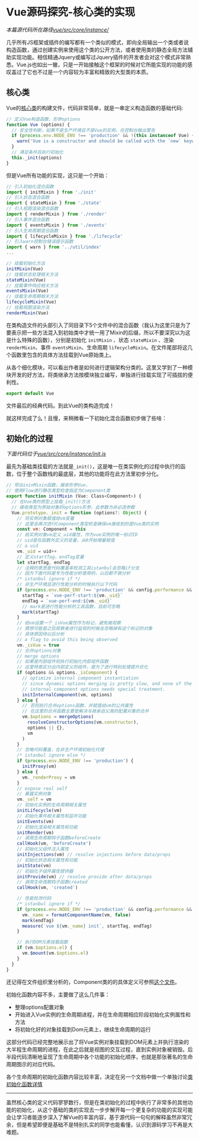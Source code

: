 # Vue源码探究-核心类的实现
*本篇源代码所在路径[vue/src/core/instance/](https://github.com/vuejs/vue/tree/v2.5.17-beta.0/src/core/instance)*

几乎所有JS框架或插件的编写都有一个类似的模式，即向全局输出一个类或者说构造函数，通过创建实例来使用这个类的公开方法，或者使用类的静态全局方法辅助实现功能。相信精通Jquery或编写过Jquery插件的开发者会对这个模式非常熟悉。Vue.js也如出一辙，只是一开始接触这个框架的时候对它所能实现的功能的感叹盖过了它也不过是一个内容较为丰富和精致的大型类的本质。

## 核心类
Vue的[核心类](https://github.com/vuejs/vue/blob/v2.5.17-beta.0/src/core/instance/index.js)的构建文件，代码非常简单，就是一串定义构造函数的基础代码:
```js
// 定义Vue构造函数，形参options
function Vue (options) {
  // 安全性判断，如果不是生产环境且不是Vue的实例，在控制台输出警告
  if (process.env.NODE_ENV !== 'production' && !(this instanceof Vue) {
    warn('Vue is a constructor and should be called with the `new` keyword')
  }
  // 满足条件后执行初始化
  this._init(options)
}
```
但是Vue所有功能的实现，这只是一个开始：
```js
// 引入初始化混合函数
import { initMixin } from './init'
// 引入状态混合函数
import { stateMixin } from './state'
// 引入视图渲染混合函数
import { renderMixin } from './render'
// 引入事件混合函数
import { eventsMixin } from './events'
// 引入生命周期混合函数
import { lifecycleMixin } from './lifecycle'
// 引入warn控制台错误提示函数
import { warn } from '../util/index'
...

// 挂载初始化方法
initMixin(Vue)
// 挂载状态处理相关方法
stateMixin(Vue)
// 挂载事件响应相关方法
eventsMixin(Vue)
// 挂载生命周期相关方法
lifecycleMixin(Vue)
// 挂载视图渲染方法
renderMixin(Vue)
```

在类构造文件的头部引入了同目录下5个文件中的混合函数（我认为这里只是为了要表示把一些方法混入到初始类中才统一用了Mixin的后缀，所以不要深究以为这是什么特殊的函数），分别是初始化 `initMixin` 、状态 `stateMixin` 、渲染 `renderMixin`、事件 `eventsMixin`、生命周期 `lifecycleMixin`。在文件尾部将这几个函数里包含的具体方法挂载到Vue原始类上。

从各个细化模块，可以看出作者是如何进行逻辑架构分类的。这里又学到了一种模块开发的好方法，将类继承方法按模块独立编写，单独进行挂载实现了可插拔的便利性。

```js
export default Vue
```
文件最后的经典代码。到此Vue的类构造完成！

就这样完成了么！且慢，来稍微看一下初始化混合函数初步做了些啥：

## 初始化的过程

*下面代码位于[vue/src/core/instance/init.js](https://github.com/vuejs/vue/blob/v2.5.17-beta.0/src/core/instance/init.js)*

最先为基础类挂载的方法就是`_init()`，这是唯一在类实例化的过程中执行的函数，位于整个函数栈的最底层，其他的功能将在此方法里初步分化。

```js
// 导出ininMixin函数，接收形参Vue，
// 使用Flow进行静态类型检查指定为Component类
export function initMixin (Vue: Class<Component>) {
  // 在Vue类的原型上挂载_init()方法
  // 接收类型为原始对象的options形参，此参数为非必选参数
  Vue.prototype._init = function (options?: Object) {
    // 将实例对象赋值给vm变量
    // 这里会再次进行Component类型检查确保vm接收到的是Vue类的实例
    const vm: Component = this
    // 给实例对象vm定义_uid属性，作为vue实例的唯一标识ID
    // uid是在函数外定义的变量，从0开始增量赋值
    // a uid
    vm._uid = uid++
    // 定义startTag、endTag变量
    let startTag, endTag
    // 注释的意思是代码覆盖率检测工具istanbul会忽略if分支
    // 因为下面代码是专为性能分析使用的，以后都不做分析
    /* istanbul ignore if */
    // 非生产环境且进行性能分析的时候执行以下代码
    if (process.env.NODE_ENV !== 'production' && config.performance && mark) {
      startTag = `vue-perf-start:${vm._uid}`
      endTag = `vue-perf-end:${vm._uid}`
      // mark是进行性能分析的工具函数，目前可忽略
      mark(startTag)
    }
    // 给vm设置一个_isVue属性作为标记，避免被观察
    // 猜想可能是之后观察者进行监视的时候会忽略掉有这个标记的对象
    // 具体原因待以后分析
    // a flag to avoid this being observed
    vm._isVue = true
    // 合并options对象
    // merge options
    // 如果是内部组件则执行初始化内部组件函数
    // 这里特意区分出内部定义的组件，是为了进行特别处理提升优化
    if (options && options._isComponent) {
      // optimize internal component instantiation
      // since dynamic options merging is pretty slow, and none of the
      // internal component options needs special treatment.
      initInternalComponent(vm, options)
    } else {
      // 否则执行合并options函数，并赋值给vm的公共属性
      // 在这里的合并函数主要是解决与继承自父类的配置对象的合并
      vm.$options = mergeOptions(
        resolveConstructorOptions(vm.constructor),
        options || {},
        vm
      )
    }
    // 忽略代码覆盖，在非生产环境初始化代理
    /* istanbul ignore else */
    if (process.env.NODE_ENV !== 'production') {
      initProxy(vm)
    } else {
      vm._renderProxy = vm
    }
    // expose real self
    // 暴露实例对象
    vm._self = vm
    // 初始化实例的生命周期相关属性
    initLifecycle(vm)
    // 初始化事件相关属性和监听功能
    initEvents(vm)
    // 初始化渲染相关属性和功能
    initRender(vm)
    // 调用生命周期钩子函数beforeCreate
    callHook(vm, 'beforeCreate')
    // 初始化父组件注入属性
    initInjections(vm) // resolve injections before data/props
    // 初始化状态相关属性和功能
    initState(vm)
    // 初始化子组件属性提供器
    initProvide(vm) // resolve provide after data/props
    // 调用生命周期钩子函数created
    callHook(vm, 'created')

    // 性能检测代码
    /* istanbul ignore if */
    if (process.env.NODE_ENV !== 'production' && config.performance && mark) {
      vm._name = formatComponentName(vm, false)
      mark(endTag)
      measure(`vue ${vm._name} init`, startTag, endTag)
    }

    // 执行DOM元素挂载函数
    if (vm.$options.el) {
      vm.$mount(vm.$options.el)
    }
  }
}
```
还记得在文件组织里分析的，Component类的的具体定义可参照[这个文件](https://github.com/vuejs/vue/blob/v2.5.17-beta.0/flow/component.js)。

初始化函数内容不多，主要做了这么几件事：
- 整理options配置对象
- 开始进入Vue实例的生命周期进程，并在生命周期相应阶段初始化实例属性和方法
- 将初始化好的对象挂载到Dom元素上，继续生命周期的运行

这部分代码已经完整地展示出了将Vue实例对象挂载到DOM元素上并执行渲染的大半程生命周期的进程，在此之后就是视图的交互过程，直到实例对象被销毁。后半段代码清晰地呈现了生命周期中各个功能的初始化顺序，也就是那张著名的生命周期图示的对应代码。

各个生命周期的初始化函数内容比较丰富，决定在另一个文档中做一个单独讨论[类初始化函数详情](Vue源码探究-类初始化函数详情.md)

---

虽然核心类的定义代码寥寥数行，但是在类初始化的过程中执行了非常多的其他功能的初始化，从这个基础的类的实现去一步步解开每一个更复杂的功能的实现可能会让学习者能逐步深入了解Vue的丰富内容，基于源代码一句句的解释虽然非常冗余，但是希望即便是基础不是特别扎实的同学也能看懂，认识到源码学习不再是大难题。

